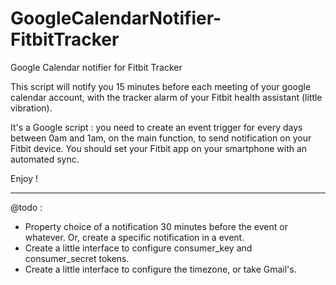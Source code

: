 GoogleCalendarNotifier-FitbitTracker
====================================

Google Calendar notifier for Fitbit Tracker

This script will notify you 15 minutes before each meeting of your google calendar account, with the tracker alarm of your Fitbit health assistant (little vibration).

It's a Google script : you need to create an event trigger for every days between 0am and 1am, on the main function, to send notification on your Fitbit device.
You should set your Fitbit app on your smartphone with an automated sync.

Enjoy !



---------------
@todo :
  - Property choice of a notification 30 minutes before the event or whatever. Or, create a specific notification in a event.
  - Create a little interface to configure consumer_key and consumer_secret tokens.
  - Create a little interface to configure the timezone, or take Gmail's.
